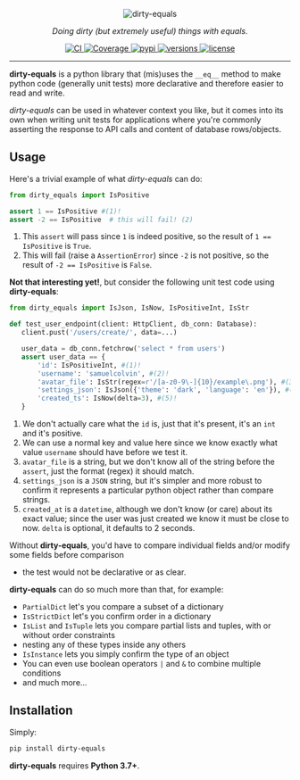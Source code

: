 <p align="center">
  <img src="/img/logo-text.svg" alt="dirty-equals">
</p>
<p align="center">
  <em>Doing dirty (but extremely useful) things with equals.</em>
</p>
<p align="center">
  <a href="https://github.com/samuelcolvin/dirty-equals/actions?query=event%3Apush+branch%3Amain+workflow%3ACI">
    <img src="https://github.com/samuelcolvin/dirty-equals/workflows/CI/badge.svg?event=push" alt="CI">
  </a>
  <a href="https://codecov.io/gh/samuelcolvin/dirty-equals">
    <img src="https://codecov.io/gh/samuelcolvin/dirty-equals/branch/main/graph/badge.svg" alt="Coverage">
  </a>
  <a href="https://pypi.python.org/pypi/dirty-equals">
    <img src="https://img.shields.io/pypi/v/dirty-equals.svg" alt="pypi">
  </a>
  <a href="https://github.com/samuelcolvin/dirty-equals">
    <img src="https://img.shields.io/pypi/pyversions/dirty-equals.svg" alt="versions">
  </a>
  <a href="https://github.com/samuelcolvin/dirty-equals/blob/main/LICENSE">
    <img src="https://img.shields.io/github/license/samuelcolvin/dirty-equals.svg" alt="license">
  </a>
</p>

---

**dirty-equals** is a python library that (mis)uses the `__eq__` method to make python code (generally unit tests)
more declarative and therefore easier to read and write.

*dirty-equals* can be used in whatever context you like, but it comes into its own when writing unit tests for
applications where you're commonly asserting the response to API calls and content of database rows/objects.

## Usage

Here's a trivial example of what *dirty-equals* can do:

```py title="Trival Usage"
from dirty_equals import IsPositive

assert 1 == IsPositive #(1)!
assert -2 == IsPositive  # this will fail! (2)
```

1. This `assert` will pass since `1` is indeed positive, so the result of `1 == IsPositive` is `True`.
2. This will fail (raise a `AssertionError`) since `-2` is not positive, 
   so the result of `-2 == IsPositive` is `False`.

**Not that interesting yet!**, but consider the following unit test code using **dirty-equals**:

```py title="More Powerful Usage"
from dirty_equals import IsJson, IsNow, IsPositiveInt, IsStr

def test_user_endpoint(client: HttpClient, db_conn: Database): 
   client.pust('/users/create/', data=...)

   user_data = db_conn.fetchrow('select * from users')
   assert user_data == {
       'id': IsPositiveInt, #(1)!
       'username': 'samuelcolvin', #(2)!
       'avatar_file': IsStr(regex=r'/[a-z0-9\-]{10}/example\.png'), #(3)!
       'settings_json': IsJson({'theme': 'dark', 'language': 'en'}), #(4)!
       'created_ts': IsNow(delta=3), #(5)!
   }
```

1. We don't actually care what the `id` is, just that it's present, it's an `int` and it's positive.
2. We can use a normal key and value here since we know exactly what value `username` should have before we test it.
3. `avatar_file` is a string, but we don't know all of the string before the `assert`, 
   just the format (regex) it should match.
4. `settings_json` is a `JSON` string, but it's simpler and more robust to confirm it represents a particular python
   object rather than compare strings.
5. `created_at` is a `datetime`, although we don't know (or care) about its exact value;
   since the user was just created we know it must be close to now. `delta` is optional, it defaults to 2 seconds.

Without **dirty-equals**, you'd have to compare individual fields and/or modify some fields before comparison 
- the test would not be declarative or as clear.

**dirty-equals** can do so much more than that, for example:

* `PartialDict` let's you compare a subset of a dictionary
* `IsStrictDict` let's you confirm order in a dictionary
* `IsList` and `IsTuple` lets you compare partial lists and tuples, with or without order constraints
* nesting any of these types inside any others
* `IsInstance` lets you simply confirm the type of an object
* You can even use boolean operators `|` and `&` to combine multiple conditions
* and much more...

## Installation

Simply:

```bash
pip install dirty-equals
```

**dirty-equals** requires **Python 3.7+**.
